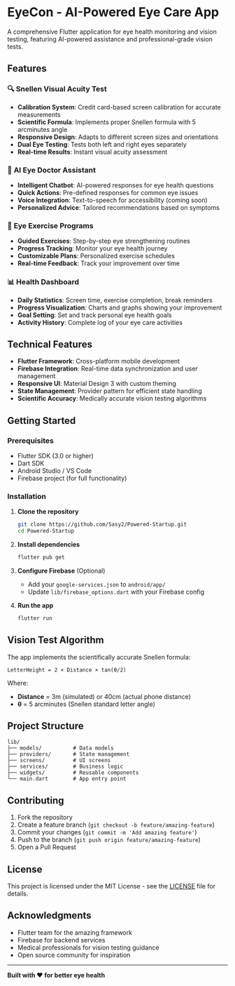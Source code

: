 # EyeCon - AI-Powered Eye Care App

A comprehensive Flutter application for eye health monitoring and vision testing, featuring AI-powered assistance and professional-grade vision tests.

## Features

### 🔍 **Snellen Visual Acuity Test**
- **Calibration System**: Credit card-based screen calibration for accurate measurements
- **Scientific Formula**: Implements proper Snellen formula with 5 arcminutes angle
- **Responsive Design**: Adapts to different screen sizes and orientations
- **Dual Eye Testing**: Tests both left and right eyes separately
- **Real-time Results**: Instant visual acuity assessment

### 🤖 **AI Eye Doctor Assistant**
- **Intelligent Chatbot**: AI-powered responses for eye health questions
- **Quick Actions**: Pre-defined responses for common eye issues
- **Voice Integration**: Text-to-speech for accessibility (coming soon)
- **Personalized Advice**: Tailored recommendations based on symptoms

### 💪 **Eye Exercise Programs**
- **Guided Exercises**: Step-by-step eye strengthening routines
- **Progress Tracking**: Monitor your eye health journey
- **Customizable Plans**: Personalized exercise schedules
- **Real-time Feedback**: Track your improvement over time

### 📊 **Health Dashboard**
- **Daily Statistics**: Screen time, exercise completion, break reminders
- **Progress Visualization**: Charts and graphs showing your improvement
- **Goal Setting**: Set and track personal eye health goals
- **Activity History**: Complete log of your eye care activities

## Technical Features

- **Flutter Framework**: Cross-platform mobile development
- **Firebase Integration**: Real-time data synchronization and user management
- **Responsive UI**: Material Design 3 with custom theming
- **State Management**: Provider pattern for efficient state handling
- **Scientific Accuracy**: Medically accurate vision testing algorithms

## Getting Started

### Prerequisites
- Flutter SDK (3.0 or higher)
- Dart SDK
- Android Studio / VS Code
- Firebase project (for full functionality)

### Installation

1. **Clone the repository**
   ```bash
   git clone https://github.com/Sasy2/Powered-Startup.git
   cd Powered-Startup
   ```

2. **Install dependencies**
   ```bash
   flutter pub get
   ```

3. **Configure Firebase** (Optional)
   - Add your `google-services.json` to `android/app/`
   - Update `lib/firebase_options.dart` with your Firebase config

4. **Run the app**
   ```bash
   flutter run
   ```

## Vision Test Algorithm

The app implements the scientifically accurate Snellen formula:

```
LetterHeight = 2 × Distance × tan(θ/2)
```

Where:
- **Distance** = 3m (simulated) or 40cm (actual phone distance)
- **θ** = 5 arcminutes (Snellen standard letter angle)

## Project Structure

```
lib/
├── models/          # Data models
├── providers/       # State management
├── screens/         # UI screens
├── services/        # Business logic
├── widgets/         # Reusable components
└── main.dart        # App entry point
```

## Contributing

1. Fork the repository
2. Create a feature branch (`git checkout -b feature/amazing-feature`)
3. Commit your changes (`git commit -m 'Add amazing feature'`)
4. Push to the branch (`git push origin feature/amazing-feature`)
5. Open a Pull Request

## License

This project is licensed under the MIT License - see the [LICENSE](LICENSE) file for details.

## Acknowledgments

- Flutter team for the amazing framework
- Firebase for backend services
- Medical professionals for vision testing guidance
- Open source community for inspiration

---

**Built with ❤️ for better eye health**